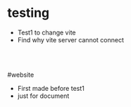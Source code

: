 # testing

- Test1 to change vite
- Find why vite server cannot connect

<br>
<br>

#website
- First made before test1
- just for document
